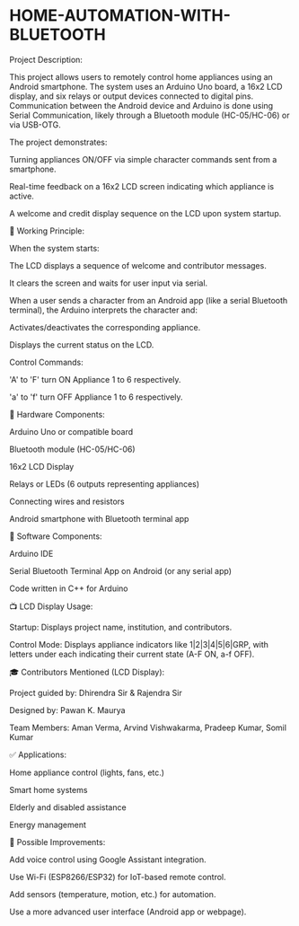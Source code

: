 # HOME-AUTOMATION-WITH-BLUETOOTH

Project Description:

This project allows users to remotely control home appliances using an Android smartphone. The system uses an Arduino Uno board, a 16x2 LCD display, and six relays or output devices connected to digital pins. Communication between the Android device and Arduino is done using Serial Communication, likely through a Bluetooth module (HC-05/HC-06) or via USB-OTG.

The project demonstrates:

Turning appliances ON/OFF via simple character commands sent from a smartphone.

Real-time feedback on a 16x2 LCD screen indicating which appliance is active.

A welcome and credit display sequence on the LCD upon system startup.

📡 Working Principle:

When the system starts:

The LCD displays a sequence of welcome and contributor messages.

It clears the screen and waits for user input via serial.

When a user sends a character from an Android app (like a serial Bluetooth terminal), the Arduino interprets the character and:

Activates/deactivates the corresponding appliance.

Displays the current status on the LCD.

Control Commands:

'A' to 'F' turn ON Appliance 1 to 6 respectively.

'a' to 'f' turn OFF Appliance 1 to 6 respectively.

🔌 Hardware Components:

Arduino Uno or compatible board

Bluetooth module (HC-05/HC-06)

16x2 LCD Display

Relays or LEDs (6 outputs representing appliances)

Connecting wires and resistors

Android smartphone with Bluetooth terminal app

🧠 Software Components:

Arduino IDE

Serial Bluetooth Terminal App on Android (or any serial app)

Code written in C++ for Arduino

📺 LCD Display Usage:

Startup: Displays project name, institution, and contributors.

Control Mode: Displays appliance indicators like 1|2|3|4|5|6|GRP, with letters under each indicating their current state (A-F ON, a-f OFF).

🎓 Contributors Mentioned (LCD Display):

Project guided by: Dhirendra Sir & Rajendra Sir

Designed by: Pawan K. Maurya

Team Members: Aman Verma, Arvind Vishwakarma, Pradeep Kumar, Somil Kumar

✅ Applications:

Home appliance control (lights, fans, etc.)

Smart home systems

Elderly and disabled assistance

Energy management

🔄 Possible Improvements:

Add voice control using Google Assistant integration.

Use Wi-Fi (ESP8266/ESP32) for IoT-based remote control.

Add sensors (temperature, motion, etc.) for automation.

Use a more advanced user interface (Android app or webpage).
